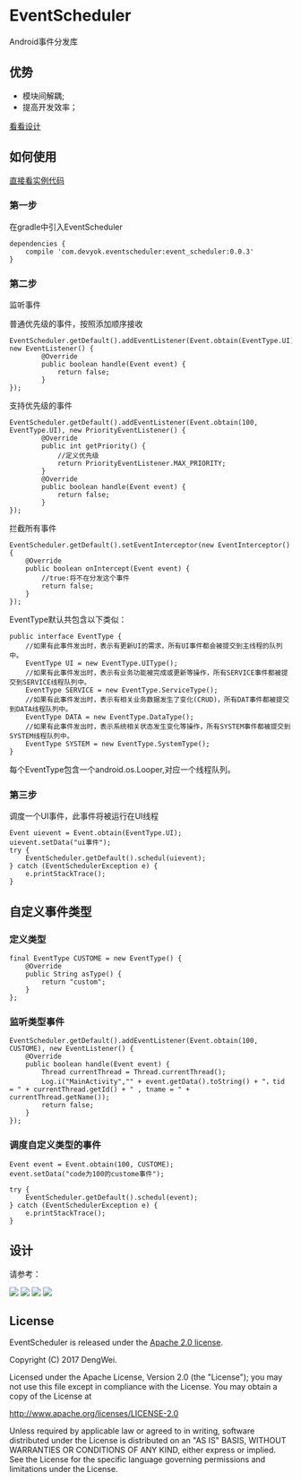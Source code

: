 # EventScheduler
Android事件分发库


## 优势 ##

- 模块间解耦;
- 提高开发效率；

[看看设计](https://github.com/devyok/EventScheduler/blob/master/README_DESIGN.md)

## 如何使用 ##
[直接看实例代码](https://github.com/devyok/EventScheduler/tree/master/event_scheduler_sample)

### 第一步 ###
在gradle中引入EventScheduler

	dependencies {
    	compile 'com.devyok.eventscheduler:event_scheduler:0.0.3'
	}

### 第二步 ###
监听事件

普通优先级的事件，按照添加顺序接收

	EventScheduler.getDefault().addEventListener(Event.obtain(EventType.UI), new EventListener() {
            @Override
            public boolean handle(Event event) {
                return false;
            }
    });
	
支持优先级的事件

	EventScheduler.getDefault().addEventListener(Event.obtain(100, EventType.UI), new PriorityEventListener() {
            @Override
            public int getPriority() {
				//定义优先级
                return PriorityEventListener.MAX_PRIORITY;
            }
            @Override
            public boolean handle(Event event) {
                return false;
            }
    });

拦截所有事件

    EventScheduler.getDefault().setEventInterceptor(new EventInterceptor() {
        @Override
        public boolean onIntercept(Event event) {
			//true:将不在分发这个事件
            return false;
        }
    });

EventType默认共包含以下类似：
	
	public interface EventType {
		//如果有此事件发出时，表示有更新UI的需求，所有UI事件都会被提交到主线程的队列中。
	    EventType UI = new EventType.UIType();
		//如果有此事件发出时，表示有业务功能被完成或更新等操作，所有SERVICE事件都被提交到SERVICE线程队列中。
	    EventType SERVICE = new EventType.ServiceType();
		//如果有此事件发出时，表示有相关业务数据发生了变化(CRUD)，所有DAT事件都被提交到DATA线程队列中。
	    EventType DATA = new EventType.DataType();
		//如果有此事件发出时，表示系统相关状态发生变化等操作，所有SYSTEM事件都被提交到SYSTEM线程队列中。
	    EventType SYSTEM = new EventType.SystemType();
	}

每个EventType包含一个android.os.Looper,对应一个线程队列。

### 第三步 ###
调度一个UI事件，此事件将被运行在UI线程

	Event uievent = Event.obtain(EventType.UI);
    uievent.setData("ui事件");
    try {
        EventScheduler.getDefault().schedul(uievent);
    } catch (EventSchedulerException e) {
        e.printStackTrace();
    }


## 自定义事件类型 ##

### 定义类型 ###
	
	final EventType CUSTOME = new EventType() {
        @Override
        public String asType() {
            return "custom";
        }
    };

### 监听类型事件 ###

	EventScheduler.getDefault().addEventListener(Event.obtain(100, CUSTOME), new EventListener() {
        @Override
        public boolean handle(Event event) {
            Thread currentThread = Thread.currentThread();
            Log.i("MainActivity","" + event.getData().toString() + "，tid = " + currentThread.getId() + " , tname = " + currentThread.getName());
            return false;
        }
    });

### 调度自定义类型的事件 ###

	Event event = Event.obtain(100, CUSTOME);
    event.setData("code为100的custome事件");

    try {
        EventScheduler.getDefault().schedul(event);
    } catch (EventSchedulerException e) {
        e.printStackTrace();
    }

## 设计 ##
请参考：

![](https://raw.githubusercontent.com/devyok/EventScheduler/master/eventscheduler_design_layer.png)
![](https://raw.githubusercontent.com/devyok/EventScheduler/master/eventscheduler_design_package.png)
![](https://raw.githubusercontent.com/devyok/EventScheduler/master/eventscheduler_design_class.png)
![](https://raw.githubusercontent.com/devyok/EventScheduler/master/eventscheduler_design_seq.png)

## License ##
EventScheduler is released under the [Apache 2.0 license](https://github.com/devyok/EventScheduler/blob/master/LICENSE).

Copyright (C) 2017 DengWei.

Licensed under the Apache License, Version 2.0 (the "License");
you may not use this file except in compliance with the License.
You may obtain a copy of the License at

  http://www.apache.org/licenses/LICENSE-2.0

Unless required by applicable law or agreed to in writing, software
distributed under the License is distributed on an "AS IS" BASIS,
WITHOUT WARRANTIES OR CONDITIONS OF ANY KIND, either express or implied.
See the License for the specific language governing permissions and
limitations under the License.